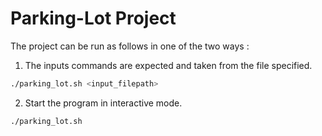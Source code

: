 # Parking-Lot Project

The project can be run as follows in one of the two ways :

1. The inputs commands are expected and taken from the file specified.
```bash
./parking_lot.sh <input_filepath>
```
2. Start the program in interactive mode.
```bash
./parking_lot.sh
```
